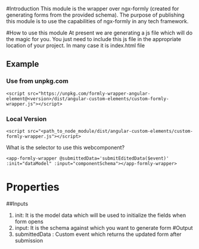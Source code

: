 #Introduction
This module is the wrapper over ngx-formly (created for generating forms from the provided schema). The purpose of publishing this module 
is to use the capabilities of ngx-formly in any tech framework.

#How to use this module
At present we are generating a js file which will do the magic for you. 
You just need to include this js file in the appropriate location of your project. In many case it is index.html file

## Example
### Use from unpkg.com
```
<script src="https://unpkg.com/formly-wrapper-angular-element@<version>/dist/angular-custom-elements/custom-formly-wrapper.js"></script>
``` 

### Local Version
```
<script src="<path_to_node_module/dist/angular-custom-elements/custom-formly-wrapper.js"></script>
```


What is the selector to use this webcomponent?
```
<app-formly-wrapper @submittedData='submitEditedData($event)' :init="dataModel" :input="componentSchema"></app-formly-wrapper>
```

# Properties
##Inputs
1. init: It is the model data which will be used to initialize the fields when form opens
2. input: It is the schema against which you want to generate form
#Output
1. submittedData : Custom event which returns the updated form after submission

